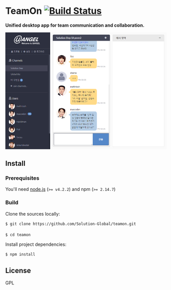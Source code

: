 # TeamOn [![Build Status](https://travis-ci.org/Solution-Global/teamon.svg?branch=master)](https://travis-ci.org/Solution-Global/teamon)

**Unified desktop app for team communication and collaboration.**

![screenshot](img/screenshot.png)

## Install

### Prerequisites

You'll need [node.js](https://nodejs.org) (`>= v4.2.2`) and npm (`>= 2.14.7`)

### Build

Clone the sources locally:

```sh
$ git clone https://github.com/Solution-Global/teamon.git

$ cd teamon
```

Install project dependencies:

```sh
$ npm install
```

## License

GPL
